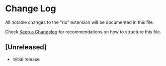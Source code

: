 # Change Log
All notable changes to the "rio" extension will be documented in this file.

Check [Keep a Changelog](http://keepachangelog.com/) for recommendations on how to structure this file.

## [Unreleased]
- Initial release